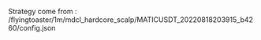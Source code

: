Strategy come from : /flyingtoaster/1m/mdcl_hardcore_scalp/MATICUSDT_20220818203915_b4260/config.json